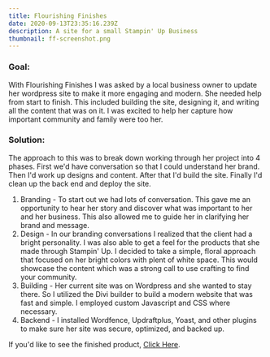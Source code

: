 ```yaml
---
title: Flourishing Finishes
date: 2020-09-13T23:35:16.239Z
description: A site for a small Stampin' Up Business
thumbnail: ff-screenshot.png
---
```

### Goal: 

With Flourishing Finishes I was asked by a local business owner to update her wordpress site to make it more engaging and modern. She needed help from start to finish. This included building the site, designing it, and writing all the content that was on it. I was excited to help her capture how important community and family were too her. 

### Solution:

The approach to this was to break down working through her project into 4 phases. First we'd have conversation so that I could understand her brand. Then I'd work up designs and content. After that I'd build the site. Finally I'd clean up the back end and deploy the site.

1. Branding - To start out we had lots of conversation. This gave me an opportunity to hear her story and discover what was important to her and her business. This also allowed me to guide her in clarifying her brand and message.
2. Design - In our branding conversations I realized that the client had a bright personality. I was also able to get a feel for the products that she made through Stampin' Up. I decided to take a simple, floral approach that focused on her bright colors with plent of white space. This would showcase the content which was a strong call to use crafting to find your community. 
3. Building - Her current site was on Wordpress and she wanted to stay there. So I utilized the Divi builder to build a modern website that was fast and simple. I employed custom Javascript and CSS where necessary. 
4. Backend - I installed Wordfence, Updraftplus, Yoast, and other plugins to make sure her site was secure, optimized, and backed up. 

If you'd like to see the finished product, [Click Here](https://flourishingfinishes.com/).